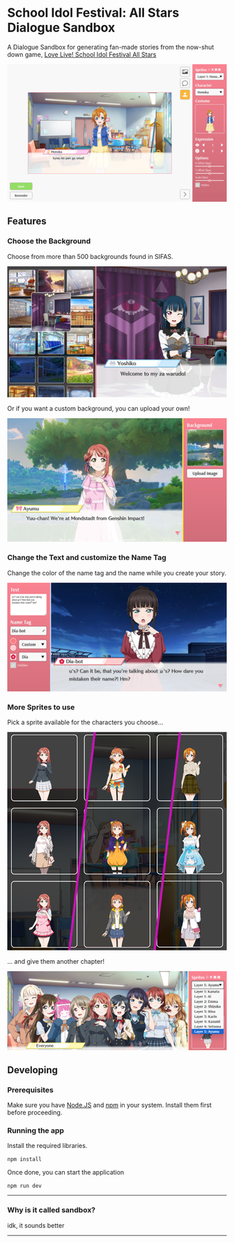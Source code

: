 # School Idol Festival: All Stars Dialogue Sandbox
A Dialogue Sandbox for generating fan-made stories from the now-shut down game, [Love Live! School Idol Festival All Stars](https://lovelive-as-global.com/)

![](./public/screenshot.png)

## Features
### Choose the Background
Choose from more than 500 backgrounds found in SIFAS.

![](./public/Preview-1.png)

Or if you want a custom background, you can upload your own!

![](./public/Preview-2.png)

### Change the Text and customize the Name Tag
Change the color of the name tag and the name while you create your story.

![](./public/Preview-3.png)

### More Sprites to use
Pick a sprite available for the characters you choose...

![](./public/Preview-5.png)

... and give them another chapter!

![](./public/Preview-4.png)

## Developing
### Prerequisites
Make sure you have [Node.JS](https://nodejs.org/en) and [npm](https://www.npmjs.com/) in your system. Install them first before proceeding.  

### Running the app
Install the required libraries.
```
npm install
```
Once done, you can start the application
```
npm run dev
```

---
### Why is it called sandbox?
idk, it sounds better

---